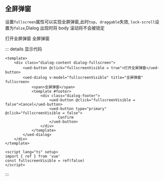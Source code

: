 ## 全屏弹窗

设置`fullscreen`属性可以实现全屏弹窗,此时`top`、`draggable`失效, `lock-scroll`设置为`false`,Dialog 出现时将 body 滚动将不会被锁定

<div class="common-content dialog-content dialog-fullscreen">
  <ued-button @click="fullscreenVisible = true">打开全屏弹窗</ued-button>
  <ued-dialog v-model="fullscreenVisible" title="全屏弹窗" fullscreen>
    <span>全屏弹窗</span>
    <template #footer>
      <div class="dialog-footer">
        <ued-button @click="fullscreenVisible = false">Cancel</ued-button>
        <ued-button type="primary" @click="fullscreenVisible = false">
          Confirm
        </ued-button>
      </div>
    </template>
  </ued-dialog>
</div>

::: details 显示代码

```vue
<template>
	<div class="dialog-content dialog-fullscreen">
		<ued-button @click="fullscreenVisible = true">打开全屏弹窗</ued-button>
		<ued-dialog v-model="fullscreenVisible" title="全屏弹窗" fullscreen>
			<span>全屏弹窗</span>
			<template #footer>
				<div class="dialog-footer">
					<ued-button @click="fullscreenVisible = false">Cancel</ued-button>
					<ued-button type="primary" @click="fullscreenVisible = false">
						Confirm
					</ued-button>
				</div>
			</template>
		</ued-dialog>
	</div>
</template>

<script lang="ts" setup>
import { ref } from 'vue'
const fullscreenVisible = ref(false)
</script>
```

:::
